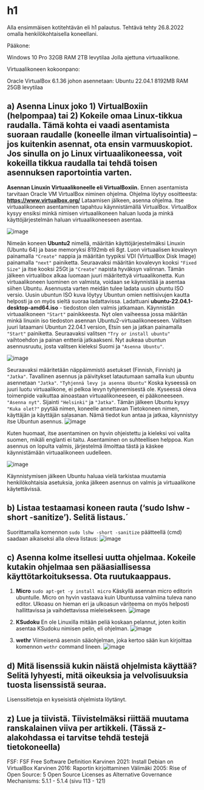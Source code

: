 # h1

Alla ensimmäisen kotitehtävän eli h1 palautus. 
Tehtävä tehty 26.8.2022 omalla henkilökohtaisella koneellani.

Pääkone:

Windows 10 Pro
32GB RAM
2TB levytilaa Jolla ajettuna virtuaalikone.

Virtuaalikoneen kokoonpano:

Oracle VirtualBox 6.1.36 
johon asennetaan:
Ubuntu 22.04.1
8192MB RAM
25GB levytilaa

## a) Asenna Linux joko 1) VirtualBoxiin (helpompaa) tai 2) Kokeile omaa Linux-tikkua raudalla. Tämä kohta ei vaadi asentamista suoraan raudalle (koneelle ilman virtualisointia) – jos kuitenkin asennat, ota ensin varmuuskopiot. Jos sinulla on jo Linux virtuaalikoneessa, voit kokeilla tikkua raudalla tai tehdä toisen asennuksen raportointia varten.
**Asennan Linuxin Virtuaalikoneelle eli VirtualBoxiin.** Ennen asentamista tarvitaan Oracle VM VirtualBox niminen ohjelma. Ohjelma löytyy osoitteesta: **https://www.virtualbox.org/** Lataamisen jälkeen, asenna ohjelma. Itse virtuaalikoneen asentaminen tapahtuu käynnistämällä VirtualBox. VirtualBox kysyy ensiksi minkä nimisen virtuaalikoneen haluan luoda ja minkä käyttöjärjestelmän haluan virtuaalikoneeseen asentaa. 

![image](https://user-images.githubusercontent.com/102689055/187198646-9a38dba7-3638-4efa-aa6e-7d9089657015.png) 

Nimeän koneen **Ubuntu2** nimellä, määritän käyttöjärjestelmäksi Linuxin (Ubuntu 64) ja base memoryksi 8192mb eli 8gt. Luon virtuaalisen kovalevyn painamalla `"Create"` nappia ja määritän tyypiksi VDI (VirtualBox Disk Image) painamalla `"next"` painiketta. Seuraavaksi määritän kovalevyn kooksi `"Fixed Size"` ja itse kooksi 25Gt ja `"Create"` napista hyväksyn valinnan. Tämän jälkeen virtualibox alkaa luomaan juuri määritettyä virtuaalikonetta. Kun virtuaalikoneen luominen on valmista, voidaan se käynnistää ja asentaa siihen Ubuntu. Asennusta varten meidän tulee ladata uusin ubuntu ISO versio. Uusin ubuntun ISO kuva löytyy Ubuntun omien nettisivujen kautta helposti ja on myös sieltä suoraa ladattavissa. Ladattuani **ubuntu-22.04.1-desktop-amd64.iso** - tiedoston olen valmis jatkamaan. Käynnistän virtuaalikoneen `"Start"` painikkeesta. Nyt olen vaiheessa jossa määritän minkä linuxin iso tiedoston asennan Ubuntu2-virtuaalikoneeseen. Valitsen juuri lataamani Ubuntun 22.04.1 version, Etsin sen ja jatkan painamalla `"Start"` painiketta. Seuraavaksi valitsen `"Try or install ubuntu"` vaihtoehdon ja painan entteriä jatkaakseni. Nyt aukeaa ubuntun asennusruutu, josta valitsen kieleksi Suomi ja `"Asenna Ubuntu"`. 

![image](https://user-images.githubusercontent.com/102689055/186856309-0237c607-a2c1-4b74-9110-bf59f680f119.png)

Seuraavaksi määritetään näppäimmistö asetukset (Finnish, Finnish) ja `"Jatka"`. Tavallinen asennus ja päivitykset latautumaan samalla kun ubuntu asennetaan `"Jatka"`. `"Tyhjennä levy ja asenna Ubuntu"` Koska kyseessä on juuri luotu virtuaalikone, ei pelkoa levyn tyhjenemisestä ole. Kyseessä oleva toimenpide vaikuttaa ainoastaan virtuaalikoneeseen, ei pääkoneeseen. `"Asenna nyt"`. Sijainti `"Helsinki"` ja `"Jatka"`. Tämän jälkeen Ubuntu kysyy `"Kuka olet?"` pyytää nimen, koneelle annettavan Tietokoneen nimen, käyttäjän ja käyttäjän salasanan. Nämä tiedot kun antaa ja jatkaa, käynnistyy itse Ubuntun asennus. 
![image](https://user-images.githubusercontent.com/102689055/187202844-b8be41a6-0bec-4666-89fc-a55c0128cbe0.png) 

Kuten huomaat, itse asentaminen on hyvin ohjeistettu ja kieleksi voi valita suomen, mikäli englanti ei taitu. Asentaminen on suhteellisen helppoa. Kun asennus on lopulta valmis, järjestelmä ilmoittaa tästä ja käskee käynnistämään virtuaalikoneen uudelleen. 

![image](https://user-images.githubusercontent.com/102689055/187203466-e3b6a0b2-a420-4173-830a-8ec6789d3188.png)
 
Käynnistymisen jälkeen Ubuntu haluaa vielä tarkistaa muutamia henkilökohtaisia asetuksia, jonka jälkeen asennus on valmis ja virtuaalikone käytettävissä. 


## b) Listaa testaamasi koneen rauta (‘sudo lshw -short -sanitize’). Selitä listaus.´
Suorittamalla komennon `sudo lshw -short -sanitize` päätteellä (cmd) saadaan aikaiseksi alla oleva listaus: 
![image](https://user-images.githubusercontent.com/102689055/187204393-bdc57a9d-f0fc-4516-8eee-33c6e2bf7e1b.png)


## c) Asenna kolme itsellesi uutta ohjelmaa. Kokeile kutakin ohjelmaa sen pääasiallisessa käyttötarkoituksessa. Ota ruutukaappaus.
1. **Micro** `sudo apt-get -y install micro` Käskyllä asennan micro editorin ubuntulle. Micro on hyvin vastaava kuin Ubuntussa valmiina tuleva nano editor. Ulkoasu on hieman eri ja ulkoasun väriteema on myös helposti hallittavissa ja vaihdettavissa mieleisekseen. ![image](https://user-images.githubusercontent.com/102689055/187925658-4fbde83b-0975-4e4b-a68d-b9b5c49f20b1.png)


2. **KSudoku**
En ole Linuxilla mitään peliä koskaan pelannut, joten koitin asentaa KSudoku nimisen pelin, eli ohjelman. 
![image](https://user-images.githubusercontent.com/102689055/187928272-b298f2bf-9367-463c-9c07-8239feb5b08a.png)


3. **wethr**
Viimeisenä asensin sääohjelman, joka kertoo sään kun kirjoittaa komennon `wethr` command lineen.
![image](https://user-images.githubusercontent.com/102689055/187929491-9763ee11-f3df-47fc-90b6-bd7f520fa208.png)


## d) Mitä lisenssiä kukin näistä ohjelmista käyttää? Selitä lyhyesti, mitä oikeuksia ja velvolisuuksia tuosta lisenssistä seuraa.
Lisenssitietoja en kyseisistä ohjelmista löytänyt. 


## z) Lue ja tiivistä. Tiivistelmäksi riittää muutama ranskalainen viiva per artikkeli. (Tässä z-alakohdassa ei tarvitse tehdä testejä tietokoneella)
FSF: FSF Free Software Definition
Karvinen 2021: Install Debian on VirtualBox
Karvinen 2016: Raportin kirjoittaminen
Välimäki 2005: Rise of Open Source: 5 Open Source Licenses as Alternative Governance Mechanisms: 5.1.1 - 5.1.4 (sivu 113 - 121)
